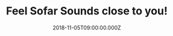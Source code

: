 ---
campaign-uuid: "c-3d993006-5fe7-4cc0-b10a-9172d271f4de"
type: "Extra"
category: "Tickets"
date: "2018-11-05T09:00:00.000Z"
end-date: "2019-03-31T23:59:00.000Z"
disable-form: false
is_promoted: true
has_entry_page: false
title: "Feel Sofar Sounds close to you!"
competition-description: "<p>From living rooms to rooftops, restaurants to retails\
  \ stores... Sofar transforms amazing spaces into captivating, unique and special\
  \ venues bringing people and artists together in more than 400 cities around the\
  \ world.</p>\r\n<p>They want YOU to be part of it, that's why they are offering\
  \ 20% off tickets for you to discover their live events experiences! Click below\
  \ and get ready to feel Sofar Sounds close to you!</p>"
bottom-content: "Lorem ipsum dolor sit amet, consectetur adipiscing elit. Cras quam nulla, tincidunt vel purus vitae, ultricies eleifend mauris. Praesent pellentesque quam ac sapien sollicitudin, a venenatis nunc tincidunt. Quisque vestibulum consequat tortor, quis dapibus elit ullamcorper ullamcorper. Praesent venenatis, leo eu dignissim hendrerit, est est volutpat dolor, sit amet aliquam ligula dui nec ligula."
banner-img: "https://assets.expresslyapp.com/asset-68b60899-0c8f-4857-88df-67f6bc1d2a7d.jpg"
logo-left-href: "https://www.sofarsounds.com"
logo-left-image: "https://assets.expresslyapp.com/asset-80498a83-dba0-4643-bd4a-3368061b54ba.jpg"
logo-left-title: "Sofar Sounds"
has-winner: false
country-restrictions:
- "GB"
---